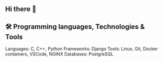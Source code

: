 ## Hi there 👋
## 🛠️ Programming languages, Technologies & Tools
  
Languages: C, C++, Python
Frameworks: Django
Tools: Linux, Git, Docker containers, VSCode, NGINX
Databases: PostgreSQL
